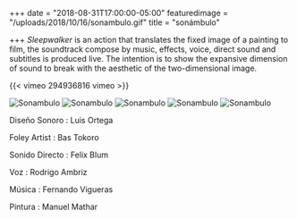 +++
date = "2018-08-31T17:00:00-05:00"
featuredimage = "/uploads/2018/10/16/sonambulo.gif"
title = "sonámbulo"

+++
_Sleepwalker_ is an action that translates the fixed image of a painting to film, the soundtrack compose by music, effects, voice, direct sound and subtitles is produced live. The intention is to show the expansive dimension of sound to break with the aesthetic of the two-dimensional image.

{{< vimeo 294936816 vimeo >}}

<img class="full" src="/uploads/2018/10/13/sonambulo_9.jpg" alt="Sonambulo">

<img class="full" src="/uploads/2018/10/13/sonambulo_11.jpg" alt="Sonambulo">

<img class="full" src="/uploads/2018/10/13/sonambulo_2.jpg" alt="Sonambulo">

<img class="full" src="/uploads/2018/10/13/sonambulo_3.jpg" alt="Sonambulo">

<img class="full" src="/uploads/2018/10/13/sonambulo_4.jpg" alt="Sonambulo">

Diseño Sonoro : Luis Ortega

Foley Artist : Bas Tokoro

Sonido Directo : Felix Blum

Voz : Rodrigo Ambriz

Música : Fernando Vigueras

Pintura : Manuel Mathar